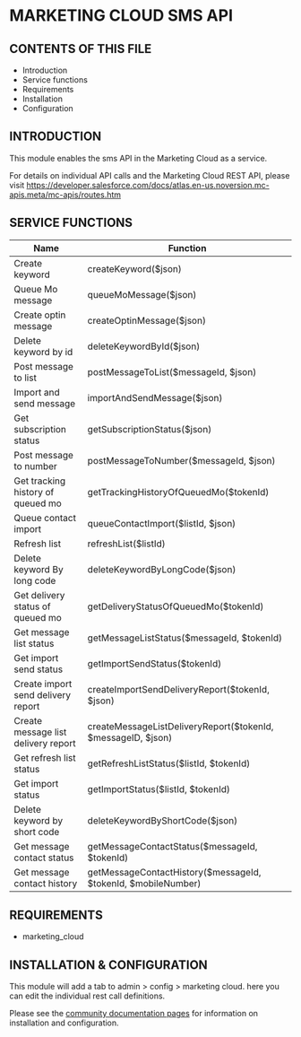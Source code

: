 MARKETING CLOUD SMS API
=======================


CONTENTS OF THIS FILE
---------------------

 * Introduction
 * Service functions
 * Requirements
 * Installation
 * Configuration


INTRODUCTION
------------

This module enables the sms API in the Marketing Cloud as a service.

For details on individual API calls and the Marketing Cloud REST API, please
visit
https://developer.salesforce.com/docs/atlas.en-us.noversion.mc-apis.meta/mc-apis/routes.htm


SERVICE FUNCTIONS
-----------------

| Name                                | Function                                                      |
| ----------------------------------- | ------------------------------------------------------------- |
| Create keyword                      | createKeyword($json)                                          |
| Queue Mo message                    | queueMoMessage($json)                                         |
| Create optin message                | createOptinMessage($json)                                     |
| Delete keyword by id                | deleteKeywordById($json)                                      |
| Post message to list                | postMessageToList($messageId, $json)                          |
| Import and send message             | importAndSendMessage($json)                                   |
| Get subscription status             | getSubscriptionStatus($json)                                  |
| Post message to number              | postMessageToNumber($messageId, $json)                        |
| Get tracking history of queued mo   | getTrackingHistoryOfQueuedMo($tokenId)                        |
| Queue contact import                | queueContactImport($listId, $json)                            |
| Refresh list                        | refreshList($listId)                                          |
| Delete keyword By long code         | deleteKeywordByLongCode($json)                                |
| Get delivery status of queued mo    | getDeliveryStatusOfQueuedMo($tokenId)                         |
| Get message list status             | getMessageListStatus($messageId, $tokenId)                    |
| Get import send status              | getImportSendStatus($tokenId)                                 |
| Create import send delivery report  | createImportSendDeliveryReport($tokenId, $json)               |
| Create message list delivery report | createMessageListDeliveryReport($tokenId, $messageID, $json)  |
| Get refresh list status             | getRefreshListStatus($listId, $tokenId)                       |
| Get import status                   | getImportStatus($listId, $tokenId)                            |
| Delete keyword by short code        | deleteKeywordByShortCode($json)                               |
| Get message contact status          | getMessageContactStatus($messageId, $tokenId)                 |
| Get message contact history         | getMessageContactHistory($messageId, $tokenId, $mobileNumber) |


REQUIREMENTS
------------

 * marketing_cloud


INSTALLATION & CONFIGURATION
----------------------------

This module will add a tab to admin > config > marketing cloud. here you can
edit the individual rest call definitions.

Please see the
[community documentation pages](https://www.drupal.org/docs/8/modules/marketing-cloud)
for information on installation and configuration.
